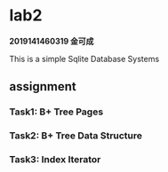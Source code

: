 # lab2

**2019141460319 金可成**

This is a simple Sqlite Database Systems

## assignment

### Task1: B+ Tree Pages

### Task2: B+ Tree Data Structure

### Task3: Index Iterator

